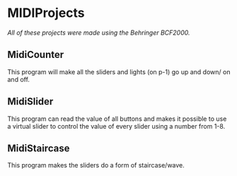 # MIDIProjects
*All of these projects were made using the Behringer BCF2000.*

## MidiCounter
This program will make all the sliders and lights (on p-1) go up and down/ on and off. 
## MidiSlider
This program can read the value of all buttons and makes it possible to use a virtual slider to control the value of every slider using a number from 1-8.
## MidiStaircase
This program makes the sliders do a form of staircase/wave.
